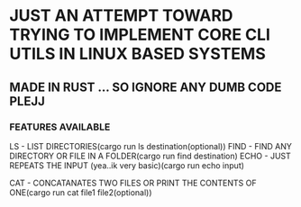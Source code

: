 # JUST AN ATTEMPT TOWARD TRYING TO IMPLEMENT CORE CLI UTILS IN LINUX BASED SYSTEMS
## MADE IN RUST ... SO IGNORE ANY DUMB CODE PLEJJ
### FEATURES AVAILABLE
LS - LIST DIRECTORIES(cargo run ls destination(optional))
FIND - FIND ANY DIRECTORY OR FILE IN A FOLDER(cargo run find destination)
ECHO - JUST REPEATS THE INPUT (yea..ik very basic)(cargo run echo input)

CAT - CONCATANATES TWO FILES OR PRINT THE CONTENTS OF ONE(cargo run cat file1 file2(optional))
